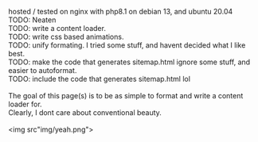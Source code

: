 hosted / tested on nginx with php8.1 on debian 13, and ubuntu 20.04 <br>
TODO: Neaten<br>
TODO: write a content loader. <br>
TODO: write css based animations. <br>
TODO: unify formating. I tried some stuff, and havent decided what I like best.<br>
TODO: make the code that generates sitemap.html ignore some stuff, and easier to autoformat.<br>
TODO: include the code that generates sitemap.html lol<br>
<br>
The goal of this page(s) is to be as simple to format and write a content loader for. <br>
Clearly, I dont care about conventional beauty. <br>
<br>
<img src"img/yeah.png">
